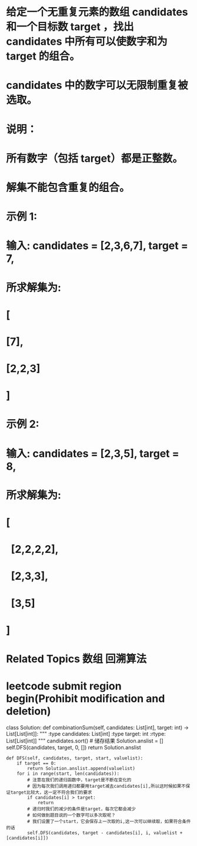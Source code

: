 # 给定一个无重复元素的数组 candidates 和一个目标数 target ，找出 candidates 中所有可以使数字和为 target 的组合。 
#  candidates 中的数字可以无限制重复被选取。
#  说明：
#  所有数字（包括 target）都是正整数。
#  解集不能包含重复的组合。 
#  示例 1:
#  输入: candidates = [2,3,6,7], target = 7,
# 所求解集为:
# [
#   [7],
#   [2,2,3]
# ]
#  示例 2:
#  输入: candidates = [2,3,5], target = 8,
# 所求解集为:
# [
#   [2,2,2,2],
#   [2,3,3],
#   [3,5]
# ] 
#  Related Topics 数组 回溯算法


# leetcode submit region begin(Prohibit modification and deletion)
class Solution:
    def combinationSum(self, candidates: List[int], target: int) -> List[List[int]]:
        """
        :type candidates: List[int]
        :type target: int
        :rtype: List[List[int]]
        """
        candidates.sort()
        # 储存结果
        Solution.anslist = []
        self.DFS(candidates, target, 0, [])
        return Solution.anslist

    def DFS(self, candidates, target, start, valuelist):
        if target == 0:
            return Solution.anslist.append(valuelist)
        for i in range(start, len(candidates)):
            # 注意在我们的递归函数中，target是不断在变化的
            # 因为每次我们调用递归都要用target减去candidates[i],所以这时候如果不保证target比较大，这一定不符合我们的要求
            if candidates[i] > target:
                return
            # 递归时我们的减少的条件是target，每次它都会减少
            # 如何做到题目说的一个数字可以多次取呢？
            # 我们设置了一个start，它会保存上一次取的i,这一次可以继续取，如果符合条件的话
            self.DFS(candidates, target - candidates[i], i, valuelist + [candidates[i]])
